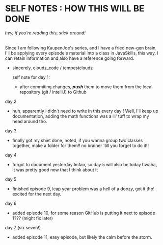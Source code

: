 # SELF NOTES : HOW THIS WILL BE DONE
###### hey, if you're reading this, stick around!

Since I am following KaupenJoe's series, and I have a fried new-gen brain, I'll be applying every episode's material into a class in JavaSkills, this way, I can retain information and also have a reference going forward.

- sincerely, cloudz_code / tempestcloudz

  self note for day 1:
  - after commiting changes, ***push*** them to move them from the local repository (git / intelliJ) to Github
 
day 2
- huh, apparently I didn't need to write in this every day ! Well, I'll keep up documentation, adding the math functions was a lil' tuff
  to wrap my head around tho.

day 3
- finally got my shiet done, noted, if you wanna group two classes together, make a folder for them!! no brainer 'till you forget to do it!!

day 4
- forgot to document yesterday lmfao, so day 5 will also be today hwaha, it was pretty good now that I think about it

day 5
- finished episode 9, leap year problem was a hell of a doozy, got it tho! excited for the next day.

day 6
- added episode 10, for some reason GitHub is putting it next to episode 1??? (might fix later)

day 7 (six seven!)
- added episode 11, easy episode, but likely the calm before the storm.
